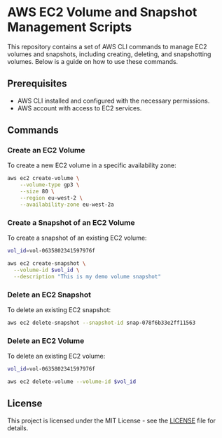 # AWS EC2 Volume and Snapshot Management Scripts

This repository contains a set of AWS CLI commands to manage EC2 volumes and snapshots, including creating, deleting, and snapshotting volumes. Below is a guide on how to use these commands.

## Prerequisites

- AWS CLI installed and configured with the necessary permissions.
- AWS account with access to EC2 services.

## Commands

### Create an EC2 Volume

To create a new EC2 volume in a specific availability zone:

```bash
aws ec2 create-volume \
    --volume-type gp3 \
    --size 80 \
    --region eu-west-2 \
    --availability-zone eu-west-2a
```

### Create a Snapshot of an EC2 Volume

To create a snapshot of an existing EC2 volume:

```bash
vol_id=vol-0635802341597976f

aws ec2 create-snapshot \
  --volume-id $vol_id \
  --description "This is my demo volume snapshot"
```

### Delete an EC2 Snapshot

To delete an existing EC2 snapshot:

```bash
aws ec2 delete-snapshot --snapshot-id snap-078f6b33e2ff11563
```

### Delete an EC2 Volume

To delete an existing EC2 volume:

```bash
vol_id=vol-0635802341597976f

aws ec2 delete-volume --volume-id $vol_id
```


## License

This project is licensed under the MIT License - see the [LICENSE](LICENSE) file for details.
